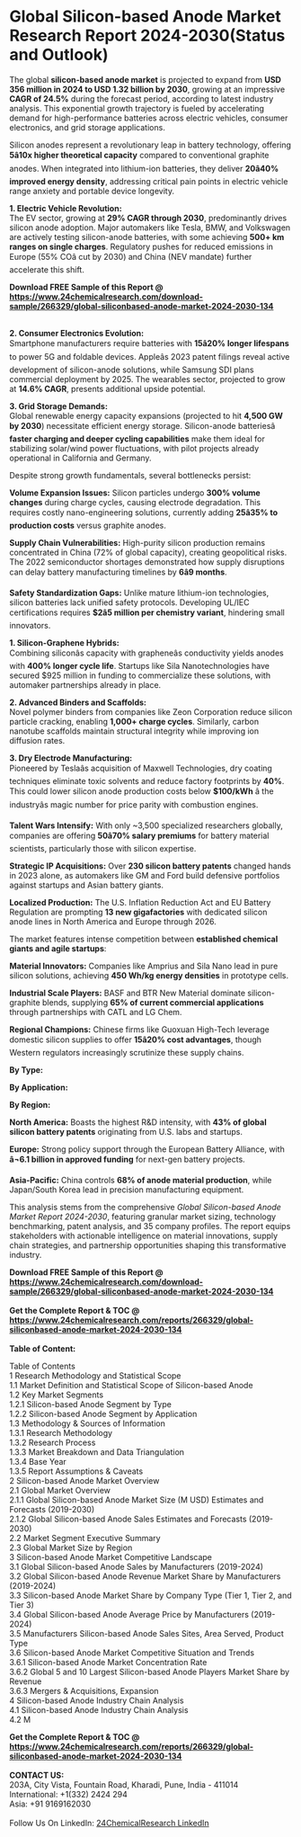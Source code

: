 <h1>Global Silicon-based Anode Market Research Report 2024-2030(Status and Outlook)</h1><p>The global <strong>silicon-based anode market</strong> is projected to expand from <strong>USD 356 million in 2024 to USD 1.32 billion by 2030</strong>, growing at an impressive <strong>CAGR of 24.5%</strong> during the forecast period, according to latest industry analysis. This exponential growth trajectory is fueled by accelerating demand for high-performance batteries across electric vehicles, consumer electronics, and grid storage applications.</p><p>Silicon anodes represent a revolutionary leap in battery technology, offering <strong>5â10x higher theoretical capacity</strong> compared to conventional graphite anodes. When integrated into lithium-ion batteries, they deliver <strong>20â40% improved energy density</strong>, addressing critical pain points in electric vehicle range anxiety and portable device longevity.</p><p><strong>1. Electric Vehicle Revolution:</strong><br>
The EV sector, growing at <strong>29% CAGR through 2030</strong>, predominantly drives silicon anode adoption. Major automakers like Tesla, BMW, and Volkswagen are actively testing silicon-anode batteries, with some achieving <strong>500+ km ranges on single charges</strong>. Regulatory pushes for reduced emissions in Europe (55% COâ cut by 2030) and China (NEV mandate) further accelerate this shift.</p><div><b>Download FREE Sample of this Report @ 
            <a href="https://www.24chemicalresearch.com/download-sample/266329/global-siliconbased-anode-market-2024-2030-134">
            https://www.24chemicalresearch.com/download-sample/266329/global-siliconbased-anode-market-2024-2030-134</a></b></div><br><p><strong>2. Consumer Electronics Evolution:</strong><br>
Smartphone manufacturers require batteries with <strong>15â20% longer lifespans</strong> to power 5G and foldable devices. Appleâs 2023 patent filings reveal active development of silicon-anode solutions, while Samsung SDI plans commercial deployment by 2025. The wearables sector, projected to grow at <strong>14.6% CAGR</strong>, presents additional upside potential.</p><p><strong>3. Grid Storage Demands:</strong><br>
Global renewable energy capacity expansions (projected to hit <strong>4,500 GW by 2030</strong>) necessitate efficient energy storage. Silicon-anode batteriesâ <strong>faster charging and deeper cycling capabilities</strong> make them ideal for stabilizing solar/wind power fluctuations, with pilot projects already operational in California and Germany.</p><p>Despite strong growth fundamentals, several bottlenecks persist:</p><p><strong>Volume Expansion Issues:</strong> Silicon particles undergo <strong>300% volume changes</strong> during charge cycles, causing electrode degradation. This requires costly nano-engineering solutions, currently adding <strong>25â35% to production costs</strong> versus graphite anodes.</p><p><strong>Supply Chain Vulnerabilities:</strong> High-purity silicon production remains concentrated in China (72% of global capacity), creating geopolitical risks. The 2022 semiconductor shortages demonstrated how supply disruptions can delay battery manufacturing timelines by <strong>6â9 months</strong>.</p><p><strong>Safety Standardization Gaps:</strong> Unlike mature lithium-ion technologies, silicon batteries lack unified safety protocols. Developing UL/IEC certifications requires <strong>$2â5 million per chemistry variant</strong>, hindering small innovators.</p><p><strong>1. Silicon-Graphene Hybrids:</strong><br>
Combining siliconâs capacity with grapheneâs conductivity yields anodes with <strong>400% longer cycle life</strong>. Startups like Sila Nanotechnologies have secured $925 million in funding to commercialize these solutions, with automaker partnerships already in place.</p><p><strong>2. Advanced Binders and Scaffolds:</strong><br>
Novel polymer binders from companies like Zeon Corporation reduce silicon particle cracking, enabling <strong>1,000+ charge cycles</strong>. Similarly, carbon nanotube scaffolds maintain structural integrity while improving ion diffusion rates.</p><p><strong>3. Dry Electrode Manufacturing:</strong><br>
Pioneered by Teslaâs acquisition of Maxwell Technologies, dry coating techniques eliminate toxic solvents and reduce factory footprints by <strong>40%</strong>. This could lower silicon anode production costs below <strong>$100/kWh</strong> â the industryâs magic number for price parity with combustion engines.</p><p><strong>Talent Wars Intensify:</strong> With only ~3,500 specialized researchers globally, companies are offering <strong>50â70% salary premiums</strong> for battery material scientists, particularly those with silicon expertise.</p><p><strong>Strategic IP Acquisitions:</strong> Over <strong>230 silicon battery patents</strong> changed hands in 2023 alone, as automakers like GM and Ford build defensive portfolios against startups and Asian battery giants.</p><p><strong>Localized Production:</strong> The U.S. Inflation Reduction Act and EU Battery Regulation are prompting <strong>13 new gigafactories</strong> with dedicated silicon anode lines in North America and Europe through 2026.</p><p>The market features intense competition between <strong>established chemical giants and agile startups</strong>:</p><p><strong>Material Innovators:</strong> Companies like Amprius and Sila Nano lead in pure silicon solutions, achieving <strong>450 Wh/kg energy densities</strong> in prototype cells.</p><p><strong>Industrial Scale Players:</strong> BASF and BTR New Material dominate silicon-graphite blends, supplying <strong>65% of current commercial applications</strong> through partnerships with CATL and LG Chem.</p><p><strong>Regional Champions:</strong> Chinese firms like Guoxuan High-Tech leverage domestic silicon supplies to offer <strong>15â20% cost advantages</strong>, though Western regulators increasingly scrutinize these supply chains.</p><p><strong>By Type:</strong></p><p><strong>By Application:</strong></p><p><strong>By Region:</strong></p><p><strong>North America:</strong> Boasts the highest R&amp;D intensity, with <strong>43% of global silicon battery patents</strong> originating from U.S. labs and startups.</p><p><strong>Europe:</strong> Strong policy support through the European Battery Alliance, with <strong>â¬6.1 billion in approved funding</strong> for next-gen battery projects.</p><p><strong>Asia-Pacific:</strong> China controls <strong>68% of anode material production</strong>, while Japan/South Korea lead in precision manufacturing equipment.</p><p>This analysis stems from the comprehensive <em>Global Silicon-based Anode Market Report 2024-2030</em>, featuring granular market sizing, technology benchmarking, patent analysis, and 35 company profiles. The report equips stakeholders with actionable intelligence on material innovations, supply chain strategies, and partnership opportunities shaping this transformative industry.</p><div><b>Download FREE Sample of this Report @ 
            <a href="https://www.24chemicalresearch.com/download-sample/266329/global-siliconbased-anode-market-2024-2030-134">
            https://www.24chemicalresearch.com/download-sample/266329/global-siliconbased-anode-market-2024-2030-134</a></b></div><br><div><b>Get the Complete Report & TOC @ 
            <a href="https://www.24chemicalresearch.com/reports/266329/global-siliconbased-anode-market-2024-2030-134">
            https://www.24chemicalresearch.com/reports/266329/global-siliconbased-anode-market-2024-2030-134</a></b></div><br>
            <b>Table of Content:</b><p>Table of Contents<br />
1 Research Methodology and Statistical Scope<br />
1.1 Market Definition and Statistical Scope of Silicon-based Anode<br />
1.2 Key Market Segments<br />
1.2.1 Silicon-based Anode Segment by Type<br />
1.2.2 Silicon-based Anode Segment by Application<br />
1.3 Methodology & Sources of Information<br />
1.3.1 Research Methodology<br />
1.3.2 Research Process<br />
1.3.3 Market Breakdown and Data Triangulation<br />
1.3.4 Base Year<br />
1.3.5 Report Assumptions & Caveats<br />
2 Silicon-based Anode Market Overview<br />
2.1 Global Market Overview<br />
2.1.1 Global Silicon-based Anode Market Size (M USD) Estimates and Forecasts (2019-2030)<br />
2.1.2 Global Silicon-based Anode Sales Estimates and Forecasts (2019-2030)<br />
2.2 Market Segment Executive Summary<br />
2.3 Global Market Size by Region<br />
3 Silicon-based Anode Market Competitive Landscape<br />
3.1 Global Silicon-based Anode Sales by Manufacturers (2019-2024)<br />
3.2 Global Silicon-based Anode Revenue Market Share by Manufacturers (2019-2024)<br />
3.3 Silicon-based Anode Market Share by Company Type (Tier 1, Tier 2, and Tier 3)<br />
3.4 Global Silicon-based Anode Average Price by Manufacturers (2019-2024)<br />
3.5 Manufacturers Silicon-based Anode Sales Sites, Area Served, Product Type<br />
3.6 Silicon-based Anode Market Competitive Situation and Trends<br />
3.6.1 Silicon-based Anode Market Concentration Rate<br />
3.6.2 Global 5 and 10 Largest Silicon-based Anode Players Market Share by Revenue<br />
3.6.3 Mergers & Acquisitions, Expansion<br />
4 Silicon-based Anode Industry Chain Analysis<br />
4.1 Silicon-based Anode Industry Chain Analysis<br />
4.2 M</p><div><b>Get the Complete Report & TOC @ 
            <a href="https://www.24chemicalresearch.com/reports/266329/global-siliconbased-anode-market-2024-2030-134">
            https://www.24chemicalresearch.com/reports/266329/global-siliconbased-anode-market-2024-2030-134</a></b></div><br><b>CONTACT US:</b><br>
            203A, City Vista, Fountain Road, Kharadi, Pune, India - 411014<br>
            International: +1(332) 2424 294<br>
            Asia: +91 9169162030 <br><br>
            Follow Us On LinkedIn: <a href="https://www.linkedin.com/company/24chemicalresearch/">24ChemicalResearch LinkedIn</a>